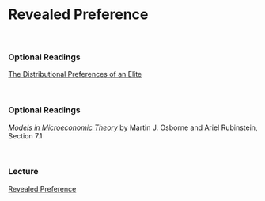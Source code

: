 # Revealed Preference

<br>

### Optional Readings  

[The Distributional Preferences of an Elite](https://www.jstor.org/stable/24749332)

<br>

### Optional Readings  

[_Models in Microeconomic Theory_](https://www.openbookpublishers.com/books/10.11647/obp.0211) by 
Martin J. Osborne and Ariel Rubinstein, Section 7.1

<br>

### Lecture  

[Revealed Preference](7-revealed-pref-handout.pdf)
